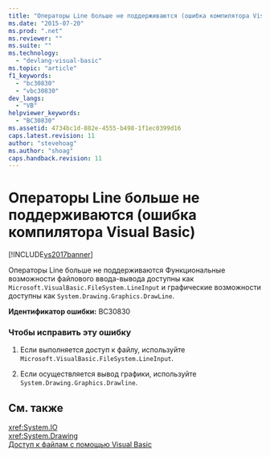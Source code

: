 ```yaml
---
title: "Операторы Line больше не поддерживаются (ошибка компилятора Visual Basic) | Microsoft Docs"
ms.date: "2015-07-20"
ms.prod: ".net"
ms.reviewer: ""
ms.suite: ""
ms.technology: 
  - "devlang-visual-basic"
ms.topic: "article"
f1_keywords: 
  - "bc30830"
  - "vbc30830"
dev_langs: 
  - "VB"
helpviewer_keywords: 
  - "BC30830"
ms.assetid: 4734bc1d-882e-4555-b498-1f1ec0399d16
caps.latest.revision: 11
author: "stevehoag"
ms.author: "shoag"
caps.handback.revision: 11
---
```

# Операторы Line больше не поддерживаются (ошибка компилятора Visual Basic)
[!INCLUDE[vs2017banner](../../../visual-basic/includes/vs2017banner.md)]

Операторы Line больше не поддерживаются  Функциональные возможности файлового ввода\-вывода доступны как `Microsoft.VisualBasic.FileSystem.LineInput` и графические возможности доступны как `System.Drawing.Graphics.DrawLine`.  
  
 **Идентификатор ошибки:** BC30830  
  
### Чтобы исправить эту ошибку  
  
1.  Если выполняется доступ к файлу, используйте `Microsoft.VisualBasic.FileSystem.LineInput`.  
  
2.  Если осуществляется вывод графики, используйте `System.Drawing.Graphics.Drawline`.  
  
## См. также  
 <xref:System.IO>   
 <xref:System.Drawing>   
 [Доступ к файлам с помощью Visual Basic](../../../visual-basic/developing-apps/programming/drives-directories-files/file-access.md)